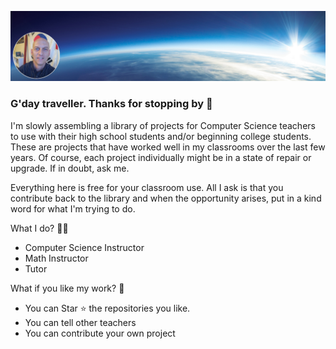 
![Banner](images/ScriptBits_Banner3.png)

### G'day traveller.  Thanks for stopping by 👋

I'm slowly assembling a library of projects for Computer Science teachers to use with their high school students and/or beginning college students.  These are projects that have worked well in my classrooms over the last few years.  Of course, each project individually might be in a state of repair or upgrade.  If in doubt, ask me.

Everything here is free for your classroom use.  All I ask is that you contribute back to the library and when the opportunity arises, put in a kind word for what I'm trying to do.

What I do? 👨‍💻
* Computer Science Instructor
* Math Instructor
* Tutor

What if you like my work? 🤩
* You can Star ⭐ the repositories you like.
* You can tell other teachers
* You can contribute your own project

<!--
**ke5urh/ke5urh** is a ✨ _special_ ✨ repository because its `README.md` (this file) appears on your GitHub profile.

Here are some ideas to get you started:

- 🔭 I’m currently working on ...
- 🌱 I’m currently learning ...
- 👯 I’m looking to collaborate on ...
- 🤔 I’m looking for help with ...
- 💬 Ask me about ...
- 📫 How to reach me: ...
- 😄 Pronouns: ...
- ⚡ Fun fact: ...
-->
